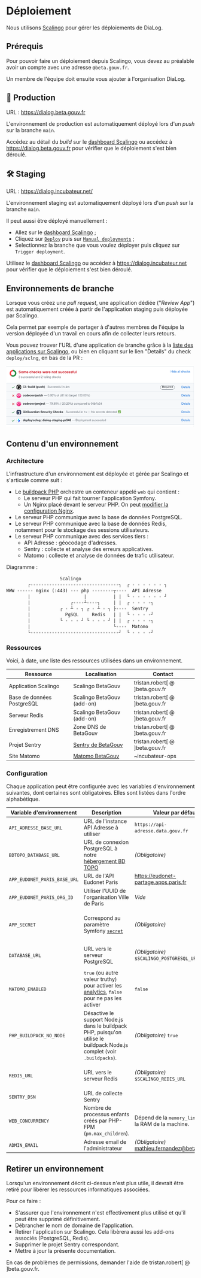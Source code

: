 # Déploiement

Nous utilisons [Scalingo](https://dashboard.scalingo.com/) pour gérer les déploiements de DiaLog.

## Prérequis

Pour pouvoir faire un déploiement depuis Scalingo, vous devez au préalable avoir un compte avec une adresse `@beta.gouv.fr`.

Un membre de l'équipe doit ensuite vous ajouter à l'organisation DiaLog.

## 🚀 Production

URL : https://dialog.beta.gouv.fr

L'environnement de production est automatiquement déployé lors d'un _push_ sur la branche `main`.

Accédez au détail du _build_ sur le [dashboard Scalingo](https://dashboard.scalingo.com/apps/osc-fr1/dialog/) ou accédez à https://dialog.beta.gouv.fr pour vérifier que le déploiement s'est bien déroulé.

## 🛠️ Staging

URL : https://dialog.incubateur.net/

L'environnement staging est automatiquement déployé lors d'un _push_ sur la branche `main`.

Il peut aussi être déployé manuellement :

* Allez sur le [dashboard Scalingo](https://dashboard.scalingo.com/apps/osc-fr1/dialog-staging) ;
* Cliquez sur [`Deploy`](https://dashboard.scalingo.com/apps/osc-fr1/dialog-staging/deploy/list) puis sur [`Manual deployments`](https://dashboard.scalingo.com/apps/osc-fr1/dialog-staging/deploy/manual) ;
* Selectionnez la branche que vous voulez déployer puis cliquez sur `Trigger deployment`.

Utilisez le [dashboard Scalingo](https://dashboard.scalingo.com/apps/osc-fr1/dialog-staging) ou accédez à https://dialog.incubateur.net pour vérifier que le déploiement s'est bien déroulé.

## Environnements de branche

Lorsque vous créez une _pull request_, une application dédiée ("_Review App_") est automatiquement créée à partir de l'application staging puis déployée par Scalingo.

Cela permet par exemple de partager à d'autres membres de l'équipe la version déployée d'un travail en cours afin de collecter leurs retours.

Vous pouvez trouver l'URL d'une application de branche grâce à la [liste des applications sur Scalingo](https://dashboard.scalingo.com/apps), ou bien en cliquant sur le lien "Details" du check `deploy/sclng`, en bas de la PR :

![Exemple de liste de checks](./scalingo-branch-check.png)

## Contenu d'un environnement

### Architecture

L'infrastructure d'un environnement est déployée et gérée par Scalingo et s'articule comme suit :

* Le [buildpack PHP](https://doc.scalingo.com/languages/php/start) orchestre un conteneur appelé `web` qui contient :
  * Le serveur PHP qui fait tourner l'application Symfony.
  * Un Nginx placé devant le serveur PHP. On peut [modifier la configuration Nginx](https://doc.scalingo.com/languages/php/start#buildpack-custom-configuration).
* Le serveur PHP communique avec la base de données PostgreSQL.
* Le serveur PHP communique avec la base de données Redis, notamment pour le stockage des sessions utilisateurs.
* Le serveur PHP communique avec des services tiers :
  * API Adresse : géocodage d'adresses.
  * Sentry : collecte et analyse des erreurs applicatives.
  * Matomo : collecte et analyse de données de trafic utilisateur.

Diagramme :

```
                    Scalingo
        ┌---------------------------------┐  ┌ - - - - - - ┐
WWW ------ nginx (:443) --- php --------┬----  API Adresse  
        |                    |          | |  └ - - - - - - ┘
        |               ┌----┴----┐     | |  ┌ - - - -┐
        |           ┌ - ┴ - ┐ ┌ - ┴ - ┐ ├----  Sentry  
        |             PgSQL     Redis   | |  └ - - - -┘
        |           └ - - - ┘ └ - - - ┘ | |  ┌ - - - -┐
        |                               └----  Matomo  
        └---------------------------------┘  └ - - - -┘           
```

### Ressources

Voici, à date, une liste des ressources utilisées dans un environnement.

| Ressource | Localisation | Contact |
|-----------|------|---------|
| Application Scalingo | Scalingo BetaGouv | tristan.robert[ @ ]beta.gouv.fr |
| Base de données PostgreSQL | Scalingo BetaGouv (add-on) | tristan.robert[ @ ]beta.gouv.fr |
| Serveur Redis | Scalingo BetaGouv (add-on) | tristan.robert[ @ ]beta.gouv.fr |
| Enregistrement DNS | Zone DNS de BetaGouv | tristan.robert[ @ ]beta.gouv.fr |
| Projet Sentry | [Sentry de BetaGouv](https://sentry.incubateur.net) | tristan.robert[ @ ]beta.gouv.fr |
| Site Matomo | [Matomo BetaGouv](https://stats.beta.gouv.fr) | ~incubateur-ops |

### Configuration

Chaque application peut être configurée avec les variables d'environnement suivantes, dont certaines sont obligatoires. Elles sont listées dans l'ordre alphabétique.

| Variable d'environnement | Description | Valeur par défaut | Notes |
|--------------------------|-------------|--------|-------|
| `API_ADRESSE_BASE_URL` | URL de l'instance API Adresse à utiliser | `https://api-adresse.data.gouv.fr` | |
| `BDTOPO_DATABASE_URL` | URL de connexion PostgreSQL à notre [hébergement BD TOPO](../tools/bdtopo.md) | _(Obligatoire)_ | En développement, à récupérer auprès d'un membre de l'équipe |
| `APP_EUDONET_PARIS_BASE_URL` | URL de l'API Eudonet Paris | https://eudonet-partage.apps.paris.fr | |
| `APP_EUDONET_PARIS_ORG_ID` | Utiliser l'UUID de l'organisation Ville de Paris | _Vide_ | |
| `APP_SECRET` | Correspond au paramètre Symfony [`secret`](https://symfony.com/doc/current/reference/configuration/framework.html#secret) | _(Obligatoire)_ | Longueur recommandée : 32 caractères. Exemple : générer avec `python3 -c 'import secrets; print(secrets.token_hex(16))'` |
| `DATABASE_URL` | URL vers le serveur PostgreSQL | _(Obligatoire)_ `$SCALINGO_POSTGRESQL_URL` | La variable `$SCALINGO_POSTGRESQL_URL` est configurée automatiquement par Scalingo |
| `MATOMO_ENABLED` | `true` (ou autre valeur truthy) pour activer les [analytics](../tools/analytics.md), `false` pour ne pas les activer | `false` | |
| `PHP_BUILDPACK_NO_NODE` | Désactive le support Node.js dans le buildpack PHP, puisqu'on utilise le buildpack Node.js complet (voir `.buildpacks`). | _(Obligatoire)_ `true` | Voir : [PHP application with Node.js (Scalingo docs)](https://doc.scalingo.com/languages/php/php-nodejs) |
| `REDIS_URL` | URL vers le serveur Redis | _(Obligatoire)_ `$SCALINGO_REDIS_URL` | La variable `$SCALINGO_REDIS_URL` est configurée automatiquement par Scalingo |
| `SENTRY_DSN` | URL de collecte Sentry | | À récupérer sur l'instance Sentry. Voir : [Monitoring](../tools/monitoring.md) |
| `WEB_CONCURRENCY` | Nombre de processus enfants créés par PHP-FPM (`pm.max_children`). | Dépend de la `memory_limit` et de la RAM de la machine. | Utiliser `2`. Peut être ajusté pour optimiser le fonctionnement du serveur. Voir : [PHP-FPM Concurrency (Scalingo docs)](https://www.php.net/manual/fr/install.fpm.configuration.php) |
| `ADMIN_EMAIL` | Adresse email de l'administrateur | _(Obligatoire)_ mathieu.fernandez@beta.gouv.fr | |

## Retirer un environnement

Lorsqu'un environnement décrit ci-dessus n'est plus utile, il devrait être retiré pour libérer les ressources informatiques associées.

Pour ce faire :

* S'assurer que l'environnement n'est effectivement plus utilisé et qu'il peut être supprimé définitivement.
* Débrancher le nom de domaine de l'application.
* Retirer l'application sur Scalingo. Cela libèrera aussi les add-ons associés (PostgreSQL, Redis).
* Supprimer le projet Sentry correspondant.
* Mettre à jour la présente documentation.

En cas de problèmes de permissions, demander l'aide de tristan.robert[ @ ]beta.gouv.fr.
